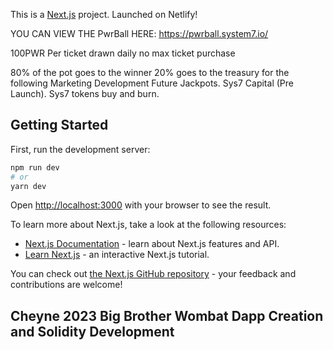 This is a [Next.js](https://nextjs.org/) project. Launched on Netlify!

YOU CAN VIEW THE PwrBall HERE:
https://pwrball.system7.io/

100PWR Per ticket drawn daily
no max ticket purchase

80% of the pot goes to the winner
20% goes to the treasury for the following
Marketing
Development
Future Jackpots.
Sys7 Capital (Pre Launch).
Sys7 tokens buy and burn.

## Getting Started

First, run the development server:

```bash
npm run dev
# or
yarn dev
```

Open [http://localhost:3000](http://localhost:3000) with your browser to see the result.

To learn more about Next.js, take a look at the following resources:

- [Next.js Documentation](https://nextjs.org/docs) - learn about Next.js features and API.
- [Learn Next.js](https://nextjs.org/learn) - an interactive Next.js tutorial.

You can check out [the Next.js GitHub repository](https://github.com/vercel/next.js/) - your feedback and contributions are welcome!


## Cheyne 2023 Big Brother Wombat Dapp Creation and Solidity Development
